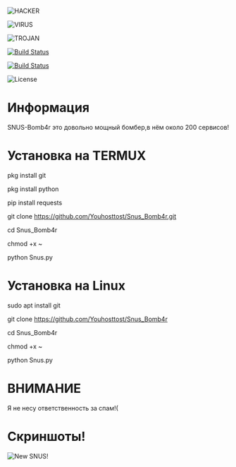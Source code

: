 
![HACKER](https://img.shields.io/badge/MADE-RUSSIA-ORANGE.svg)

![VIRUS](https://img.shields.io/badge/VERSION-1.5-ORANGE.svg)

![TROJAN](https://img.shields.io/badge/License%20-MIT-BLUE.svg)

[![Build Status](https://img.shields.io/github/forks/Youhosttost/Snus_Bomb4r.svg)](https://github.com/Youhosttost/Snus_Bomb4r)

[![Build Status](https://img.shields.io/github/stars/Youhosttost/Snus_Bomb4r.svg)](https://github.com/Youhosttost/Snus_Bomb4r)

![License](https://user-images.githubusercontent.com/79328472/109970745-79b34680-7d06-11eb-8608-cb9fdd7a84cf.jpg)
# Информация
SNUS-Bomb4r это довольно мощный бомбер,в нём около 200 сервисов! 
# Установка на TERMUX
pkg install git

pkg install python

pip install requests

git clone https://github.com/Youhosttost/Snus_Bomb4r.git

cd Snus_Bomb4r

chmod +x ~

python Snus.py
# Установка на Linux
sudo apt install git

git clone https://github.com/Youhosttost/Snus_Bomb4r

cd Snus_Bomb4r 

chmod +x ~

python Snus.py
# ВНИМАНИЕ
Я не несу ответственность за спам!(
# Скриншоты!
![New SNUS! ](https://user-images.githubusercontent.com/79328472/110144312-41d0ff80-7de9-11eb-9421-35ef45f8a7d4.jpg)
